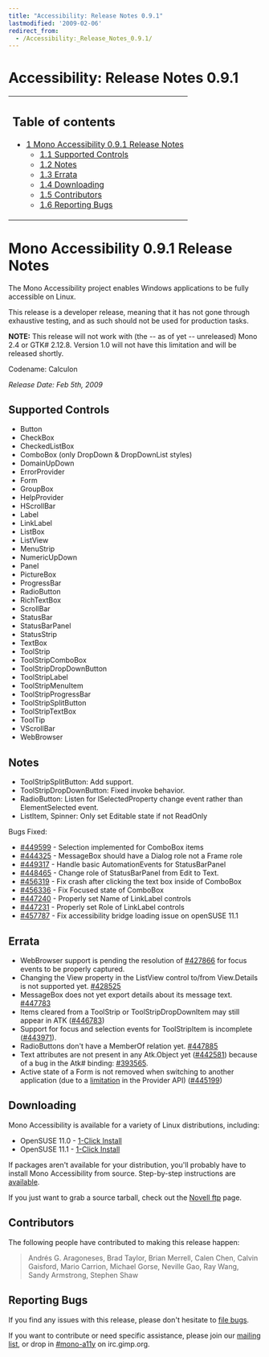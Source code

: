 ```yaml
---
title: "Accessibility: Release Notes 0.9.1"
lastmodified: '2009-02-06'
redirect_from:
  - /Accessibility:_Release_Notes_0.9.1/
---
```


Accessibility: Release Notes 0.9.1
==================================

<table>
<col width="100%" />
<tbody>
<tr class="odd">
<td align="left"><h2>Table of contents</h2>
<ul>
<li><a href="#mono-accessibility-091-release-notes">1 Mono Accessibility 0.9.1 Release Notes</a>
<ul>
<li><a href="#supported-controls">1.1 Supported Controls</a></li>
<li><a href="#notes">1.2 Notes</a></li>
<li><a href="#errata">1.3 Errata</a></li>
<li><a href="#downloading">1.4 Downloading</a></li>
<li><a href="#contributors">1.5 Contributors</a></li>
<li><a href="#reporting-bugs">1.6 Reporting Bugs</a></li>
</ul></li>
</ul></td>
</tr>
</tbody>
</table>

Mono Accessibility 0.9.1 Release Notes
======================================

The Mono Accessibility project enables Windows applications to be fully accessible on Linux.

This release is a developer release, meaning that it has not gone through exhaustive testing, and as such should not be used for production tasks.

**NOTE:** This release will not work with (the -- as of yet -- unreleased) Mono 2.4 or GTK# 2.12.8. Version 1.0 will not have this limitation and will be released shortly.

Codename: Calculon

*Release Date: Feb 5th, 2009*

Supported Controls
------------------

-   Button
-   CheckBox
-   CheckedListBox
-   ComboBox (only DropDown & DropDownList styles)
-   DomainUpDown
-   ErrorProvider
-   Form
-   GroupBox
-   HelpProvider
-   HScrollBar
-   Label
-   LinkLabel
-   ListBox
-   ListView
-   MenuStrip
-   NumericUpDown
-   Panel
-   PictureBox
-   ProgressBar
-   RadioButton
-   RichTextBox
-   ScrollBar
-   StatusBar
-   StatusBarPanel
-   StatusStrip
-   TextBox
-   ToolStrip
-   ToolStripComboBox
-   ToolStripDropDownButton
-   ToolStripLabel
-   ToolStripMenuItem
-   ToolStripProgressBar
-   ToolStripSplitButton
-   ToolStripTextBox
-   ToolTip
-   VScrollBar
-   WebBrowser

Notes
-----

-   ToolStripSplitButton: Add support.
-   ToolStripDropDownButton: Fixed invoke behavior.
-   RadioButton: Listen for ISelectedProperty change event rather than ElementSelected event.
-   ListItem, Spinner: Only set Editable state if not ReadOnly

Bugs Fixed:

-   [#449599](https://bugzilla.novell.com/show_bug.cgi?id=449599) - Selection implemented for ComboBox items
-   [#444325](https://bugzilla.novell.com/show_bug.cgi?id=444325) - MessageBox should have a Dialog role not a Frame role
-   [#449317](https://bugzilla.novell.com/show_bug.cgi?id=449317) - Handle basic AutomationEvents for StatusBarPanel
-   [#448465](https://bugzilla.novell.com/show_bug.cgi?id=448465) - Change role of StatusBarPanel from Edit to Text.
-   [#456319](https://bugzilla.novell.com/show_bug.cgi?id=456319) - Fix crash after clicking the text box inside of ComboBox
-   [#456336](https://bugzilla.novell.com/show_bug.cgi?id=456336) - Fix Focused state of ComboBox
-   [#447240](https://bugzilla.novell.com/show_bug.cgi?id=447240) - Properly set Name of LinkLabel controls
-   [#447231](https://bugzilla.novell.com/show_bug.cgi?id=447231) - Properly set Role of LinkLabel controls
-   [#457787](https://bugzilla.novell.com/show_bug.cgi?id=457787) - Fix accessibility bridge loading issue on openSUSE 11.1

Errata
------

-   WebBrowser support is pending the resolution of [#427866](https://bugzilla.novell.com/show_bug.cgi?id=427866) for focus events to be properly captured.
-   Changing the View property in the ListView control to/from View.Details is not supported yet. [#428525](https://bugzilla.novell.com/show_bug.cgi?id=428525)
-   MessageBox does not yet export details about its message text. [#447783](https://bugzilla.novell.com/show_bug.cgi?id=447783)
-   Items cleared from a ToolStrip or ToolStripDropDownItem may still appear in ATK ([#446783](https://bugzilla.novell.com/show_bug.cgi?id=446783))
-   Support for focus and selection events for ToolStripItem is incomplete ([#443971](https://bugzilla.novell.com/show_bug.cgi?id=443971)).
-   RadioButtons don't have a MemberOf relation yet. [#447885](https://bugzilla.novell.com/show_bug.cgi?id=447885)
-   Text attributes are not present in any Atk.Object yet ([#442581](https://bugzilla.novell.com/show_bug.cgi?id=442581)) because of a bug in the Atk# binding: [#393565](https://bugzilla.novell.com/show_bug.cgi?id=393565).
-   Active state of a Form is not removed when switching to another application (due to a [limitation](/Accessibility:_Specification_Notes#Feature_requests) in the Provider API) ([#445199](https://bugzilla.novell.com/show_bug.cgi?id=445199))

Downloading
-----------

Mono Accessibility is available for a variety of Linux distributions, including:

-   OpenSUSE 11.0 - [1-Click Install](http://download.opensuse.org/repositories/Mono:/UIA/MonoPreviewOpenSUSE_11.0/mono-uia.ymp)
-   OpenSUSE 11.1 - [1-Click Install](http://download.opensuse.org/repositories/Mono:/UIA/MonoPreviewOpenSUSE_11.1/mono-uia.ymp)

If packages aren't available for your distribution, you'll probably have to install Mono Accessibility from source. Step-by-step instructions are [available](/Accessibility:_Installing_From_Source "Accessibility: Installing From Source").

If you just want to grab a source tarball, check out the [Novell ftp](ftp://ftp.novell.com/pub/mono/uia/) page.

Contributors
------------

The following people have contributed to making this release happen:

> Andrés G. Aragoneses, Brad Taylor, Brian Merrell, Calen Chen, Calvin Gaisford, Mario Carrion, Michael Gorse, Neville Gao, Ray Wang, Sandy Armstrong, Stephen Shaw

Reporting Bugs
--------------

If you find any issues with this release, please don't hesitate to [file bugs](https://bugzilla.novell.com/enter_bug.cgi?product=UI%20Automation).

If you want to contribute or need specific assistance, please join our [mailing list](http://forge.novell.com/mailman/listinfo/mono-a11y), or drop in [#mono-a11y](irc://irc.gimp.org/mono-a11y) on irc.gimp.org.

